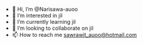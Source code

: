 - 👋 Hi, I’m @Narisawa-auoo
- 👀 I’m interested in jil
- 🌱 I’m currently learning jil
- 💞️ I’m looking to collaborate on jil
- 📫 How to reach me sawrawit_auoo@hotmail.com

<!---
Narisawa-auoo/Narisawa-auoo is a ✨ special ✨ repository because its `README.md` (this file) appears on your GitHub profile.
You can click the Preview link to take a look at your changes.
--->
